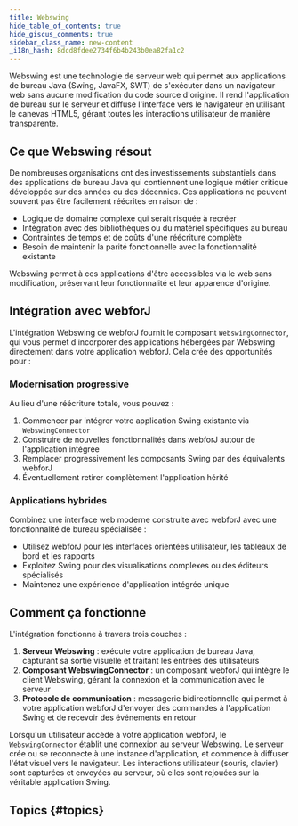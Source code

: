 ```yaml
---
title: Webswing
hide_table_of_contents: true
hide_giscus_comments: true
sidebar_class_name: new-content
_i18n_hash: 8dcd8fdee2734f6b4b243b0ea82fa1c2
---
```

<Head>
  <style>{`
  .container {
    max-width: 65em !important;
  }
  `}</style>
</Head>

Webswing est une technologie de serveur web qui permet aux applications de bureau Java (Swing, JavaFX, SWT) de s'exécuter dans un navigateur web sans aucune modification du code source d'origine. Il rend l'application de bureau sur le serveur et diffuse l'interface vers le navigateur en utilisant le canevas HTML5, gérant toutes les interactions utilisateur de manière transparente.

## Ce que Webswing résout

De nombreuses organisations ont des investissements substantiels dans des applications de bureau Java qui contiennent une logique métier critique développée sur des années ou des décennies. Ces applications ne peuvent souvent pas être facilement réécrites en raison de :

- Logique de domaine complexe qui serait risquée à recréer
- Intégration avec des bibliothèques ou du matériel spécifiques au bureau
- Contraintes de temps et de coûts d'une réécriture complète
- Besoin de maintenir la parité fonctionnelle avec la fonctionnalité existante

Webswing permet à ces applications d'être accessibles via le web sans modification, préservant leur fonctionnalité et leur apparence d'origine.

## Intégration avec webforJ

L'intégration Webswing de webforJ fournit le composant `WebswingConnector`, qui vous permet d'incorporer des applications hébergées par Webswing directement dans votre application webforJ. Cela crée des opportunités pour :

### Modernisation progressive

Au lieu d'une réécriture totale, vous pouvez :

1. Commencer par intégrer votre application Swing existante via `WebswingConnector`
2. Construire de nouvelles fonctionnalités dans webforJ autour de l'application intégrée
3. Remplacer progressivement les composants Swing par des équivalents webforJ
4. Éventuellement retirer complètement l'application hérité

### Applications hybrides

Combinez une interface web moderne construite avec webforJ avec une fonctionnalité de bureau spécialisée :

- Utilisez webforJ pour les interfaces orientées utilisateur, les tableaux de bord et les rapports
- Exploitez Swing pour des visualisations complexes ou des éditeurs spécialisés
- Maintenez une expérience d'application intégrée unique

## Comment ça fonctionne

L'intégration fonctionne à travers trois couches :

1. **Serveur Webswing** : exécute votre application de bureau Java, capturant sa sortie visuelle et traitant les entrées des utilisateurs
2. **Composant WebswingConnector** : un composant webforJ qui intègre le client Webswing, gérant la connexion et la communication avec le serveur
3. **Protocole de communication** : messagerie bidirectionnelle qui permet à votre application webforJ d'envoyer des commandes à l'application Swing et de recevoir des événements en retour

Lorsqu'un utilisateur accède à votre application webforJ, le `WebswingConnector` établit une connexion au serveur Webswing. Le serveur crée ou se reconnecte à une instance d'application, et commence à diffuser l'état visuel vers le navigateur. Les interactions utilisateur (souris, clavier) sont capturées et envoyées au serveur, où elles sont rejouées sur la véritable application Swing.

## Topics {#topics}

<DocCardList className="topics-section" />
